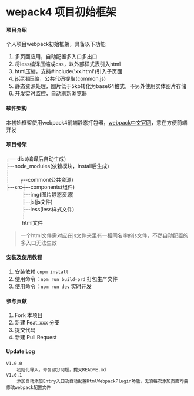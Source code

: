 # wepack4 项目初始框架

#### 项目介绍
个人项目webpack初始框架，具备以下功能

1. 多页面应用，自动配置多入口多出口
2. 将less编译压缩成css，以外部样式表引入html
3. html压缩，支持#include('xx.html')引入子页面
4. js混淆压缩，公共代码提取(common.js)
5. 静态资源处理，图片低于5kb转化为base64格式，不另外使用实体图片存储
6. 开发实时监控，自动刷新浏览器

#### 软件架构
本初始框架使用webpack4前端静态打包器，[webpack中文官网](https://www.webpackjs.com/)，意在方便前端开发

#### 项目骨架
┌—-dist(编译后自动生成)<br>
├--node_modules(依赖模块，install后生成)<br>
┊<br>
┊&nbsp;&nbsp;&nbsp;&nbsp;&nbsp;&nbsp;&nbsp;┌--common(公共资源)<br>
├--src┼--components(组件)<br>
&nbsp;&nbsp;&nbsp;&nbsp;&nbsp;&nbsp;&nbsp;&nbsp;&nbsp;&nbsp;&nbsp;├--img(图片静态资源)<br>
&nbsp;&nbsp;&nbsp;&nbsp;&nbsp;&nbsp;&nbsp;&nbsp;&nbsp;&nbsp;&nbsp;├--js(js文件)<br>
&nbsp;&nbsp;&nbsp;&nbsp;&nbsp;&nbsp;&nbsp;&nbsp;&nbsp;&nbsp;&nbsp;├--less(less样式文件)<br>
&nbsp;&nbsp;&nbsp;&nbsp;&nbsp;&nbsp;&nbsp;&nbsp;&nbsp;&nbsp;&nbsp;┊<br>
&nbsp;&nbsp;&nbsp;&nbsp;&nbsp;&nbsp;&nbsp;&nbsp;&nbsp;&nbsp;&nbsp;html文件<br>

> 一个html文件需对应在js文件夹里有一相同名字的js文件，不然自动配置的多入口无法生效

#### 安装及使用教程

1. 安装依赖  `cnpm install`
2. 使用命令：`npm run build-prd` 打包生产文件
3. 使用命令：`npm run dev` 实时开发


#### 参与贡献

1. Fork 本项目
2. 新建 Feat_xxx 分支
3. 提交代码
4. 新建 Pull Request


#### Update Log

    V1.0.0
        初始化导入，修复部分问题，提交README.md
    V1.0.1
        添加自动添加Entry入口及自动配置HtmlWebpackPlugin功能，无须每次添加页面均要修改webpack配置文件